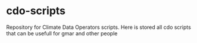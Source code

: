 # cdo-scripts
Repository for  Climate Data Operators scripts.
Here is stored all cdo scripts that can be usefull for gmar and other people
